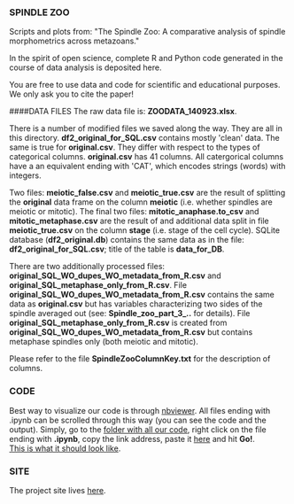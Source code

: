 ### SPINDLE ZOO
Scripts and plots from: "The Spindle Zoo: A comparative analysis of spindle morphometrics across metazoans."   
     
In the spirit of open science, complete R and Python code generated in the course of data analysis is deposited here.    

You are free to use data and code for scientific and educational purposes. We only ask you to cite the paper!    
   
####DATA FILES
The raw data file is: **ZOODATA_140923.xlsx**.    
         
There is a number of modified files we saved along the way. They are all in this directory. **df2_original_for_SQL.csv** contains mostly 'clean' data. The same is true for **original.csv**. They differ with respect to the types of categorical columns. **original.csv** has 41 columns. All catergorical columns have a an equivalent ending with 'CAT', which encodes strings (words) with integers.   

Two files: **meiotic_false.csv** and  **meiotic_true.csv** are the result of splitting the **original** data frame on the column **meiotic** (i.e. whether spindles are meiotic or mitotic). The final two files: **mitotic_anaphase.to_csv** and **mitotic_metaphase.csv** are the result of and additional data split in file **meiotic_true.csv** on the column **stage** (i.e. stage of the cell cycle). SQLite database (**df2_original.db**) contains the same data as in the file: **df2_original_for_SQL.csv**; title of the table is **data_for_DB**.   

There are two additionally processed files: **original_SQL_WO_dupes_WO_metadata_from_R.csv** and  **original_SQL_metaphase_only_from_R.csv**. File **original_SQL_WO_dupes_WO_metadata_from_R.csv** contains the same data as **original.csv** but has variables characterizing two sides of the spindle averaged out (see: **Spindle_zoo_part_3_..** for details). File **original_SQL_metaphase_only_from_R.csv** is created from **original_SQL_WO_dupes_WO_metadata_from_R.csv** but contains metaphase spindles only (both meiotic and mitotic).   
     
Please refer to the file **SpindleZooColumnKey.txt** for the description of columns. 

### CODE
Best way to visualize our code is through [nbviewer](http://nbviewer.ipython.org). All files ending with .ipynb can be scrolled through this way (you can see the code and the output). Simply, go to the [folder with all our code](https://github.com/emmaggie/SPINDLE_ZOO/tree/master/Final/Code), right click on the file ending with **.ipynb**, copy the link address, paste it [here](http://nbviewer.ipython.org) and hit **Go!**.     
[This is what it should look like](http://nbviewer.ipython.org/github/emmaggie/SPINDLE_ZOO/blob/master/Final/Code/Spindle_zoo_part_3c_additional_cleanup_piecewise_regression_IC.ipynb).  
        
### SITE
The project site lives [here](http://emmaggie.github.io/SPINDLE_ZOO).   



